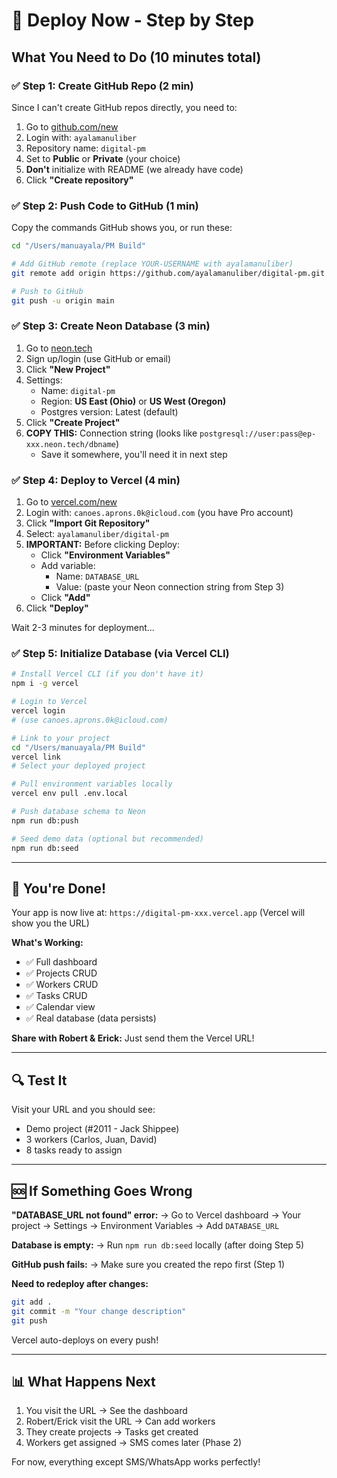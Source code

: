 # 🚀 Deploy Now - Step by Step

## What You Need to Do (10 minutes total)

### ✅ Step 1: Create GitHub Repo (2 min)

Since I can't create GitHub repos directly, you need to:

1. Go to [github.com/new](https://github.com/new)
2. Login with: `ayalamanuliber`
3. Repository name: `digital-pm`
4. Set to **Public** or **Private** (your choice)
5. **Don't** initialize with README (we already have code)
6. Click **"Create repository"**

### ✅ Step 2: Push Code to GitHub (1 min)

Copy the commands GitHub shows you, or run these:

```bash
cd "/Users/manuayala/PM Build"

# Add GitHub remote (replace YOUR-USERNAME with ayalamanuliber)
git remote add origin https://github.com/ayalamanuliber/digital-pm.git

# Push to GitHub
git push -u origin main
```

### ✅ Step 3: Create Neon Database (3 min)

1. Go to [neon.tech](https://neon.tech)
2. Sign up/login (use GitHub or email)
3. Click **"New Project"**
4. Settings:
   - Name: `digital-pm`
   - Region: **US East (Ohio)** or **US West (Oregon)**
   - Postgres version: Latest (default)
5. Click **"Create Project"**
6. **COPY THIS:** Connection string (looks like `postgresql://user:pass@ep-xxx.neon.tech/dbname`)
   - Save it somewhere, you'll need it in next step

### ✅ Step 4: Deploy to Vercel (4 min)

1. Go to [vercel.com/new](https://vercel.com/new)
2. Login with: `canoes.aprons.0k@icloud.com` (you have Pro account)
3. Click **"Import Git Repository"**
4. Select: `ayalamanuliber/digital-pm`
5. **IMPORTANT:** Before clicking Deploy:
   - Click **"Environment Variables"**
   - Add variable:
     - Name: `DATABASE_URL`
     - Value: (paste your Neon connection string from Step 3)
   - Click **"Add"**
6. Click **"Deploy"**

Wait 2-3 minutes for deployment...

### ✅ Step 5: Initialize Database (via Vercel CLI)

```bash
# Install Vercel CLI (if you don't have it)
npm i -g vercel

# Login to Vercel
vercel login
# (use canoes.aprons.0k@icloud.com)

# Link to your project
cd "/Users/manuayala/PM Build"
vercel link
# Select your deployed project

# Pull environment variables locally
vercel env pull .env.local

# Push database schema to Neon
npm run db:push

# Seed demo data (optional but recommended)
npm run db:seed
```

---

## 🎉 You're Done!

Your app is now live at: `https://digital-pm-xxx.vercel.app` (Vercel will show you the URL)

**What's Working:**
- ✅ Full dashboard
- ✅ Projects CRUD
- ✅ Workers CRUD
- ✅ Tasks CRUD
- ✅ Calendar view
- ✅ Real database (data persists)

**Share with Robert & Erick:**
Just send them the Vercel URL!

---

## 🔍 Test It

Visit your URL and you should see:
- Demo project (#2011 - Jack Shippee)
- 3 workers (Carlos, Juan, David)
- 8 tasks ready to assign

---

## 🆘 If Something Goes Wrong

**"DATABASE_URL not found" error:**
→ Go to Vercel dashboard → Your project → Settings → Environment Variables → Add `DATABASE_URL`

**Database is empty:**
→ Run `npm run db:seed` locally (after doing Step 5)

**GitHub push fails:**
→ Make sure you created the repo first (Step 1)

**Need to redeploy after changes:**
```bash
git add .
git commit -m "Your change description"
git push
```
Vercel auto-deploys on every push!

---

## 📊 What Happens Next

1. You visit the URL → See the dashboard
2. Robert/Erick visit the URL → Can add workers
3. They create projects → Tasks get created
4. Workers get assigned → SMS comes later (Phase 2)

For now, everything except SMS/WhatsApp works perfectly!
